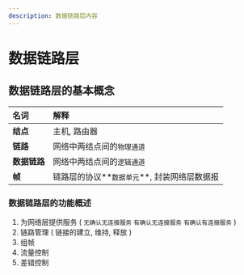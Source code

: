 ```yaml
---
description: 数据链路层内容
---
```


# 数据链路层

##  数据链路层的基本概念

| 名词 | 解释 |
| :--- | :--- |
| **结点** | 主机, 路由器 |
| **链路** | 网络中两结点间的`物理通道` |
| **数据链路** | 网络中两结点间的`逻辑通道` |
| **帧** | 链路层的协议**`数据单元`**, 封装网络层数据报 |

### 数据链路层的功能概述

1.  为网络层提供服务 \( `无确认无连接服务` `有确认无连接服务`  `有确认有连接服务` \)          
2.   链路管理 \( 链接的建立, 维持, 释放 \)
3.  组帧
4.  流量控制
5.  差错控制

